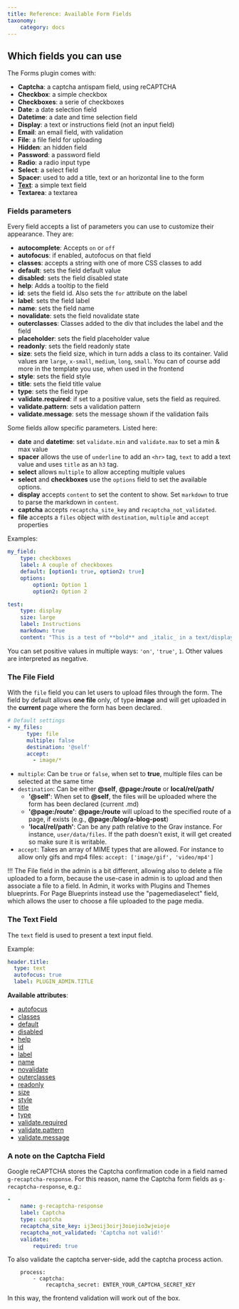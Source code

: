 ```yaml
---
title: Reference: Available Form Fields
taxonomy:
    category: docs
---
```


## Which fields you can use

The Forms plugin comes with:

- **Captcha**: a captcha antispam field, using reCAPTCHA
- **Checkbox**: a simple checkbox
- **Checkboxes**: a serie of checkboxes
- **Date**: a date selection field
- **Datetime**: a date and time selection field
- **Display**: a text or instructions field (not an input field)
- **Email**: an email field, with validation
- **File**: a file field for uploading
- **Hidden**: an hidden field
- **Password**: a password field
- **Radio**: a radio input type
- **Select**: a select field
- **Spacer**: used to add a title, text or an horizontal line to the form
- **[Text](#the-text-field)**: a simple text field
- **Textarea**: a textarea

### Fields parameters

Every field accepts a list of parameters you can use to customize their appearance.
They are:

- **autocomplete**: Accepts `on` or `off`
- **autofocus**: if enabled, autofocus on that field
- **classes**: accepts a string with one of more CSS classes to add
- **default**: sets the field default value
- **disabled**: sets the field disabled state
- **help**: Adds a tooltip to the field
- **id**: sets the field id. Also sets the `for` attribute on the label
- **label**: sets the field label
- **name**: sets the field name
- **novalidate**: sets the field novalidate state
- **outerclasses**: Classes added to the div that includes the label and the field
- **placeholder**: sets the field placeholder value
- **readonly**: sets the field readonly state
- **size**: sets the field size, which in turn adds a class to its container. Valid values are `large`, `x-small`, `medium`, `long`, `small`. You can of course add more in the template you use, when used in the frontend
- **style**: sets the field style
- **title**: sets the field title value
- **type**: sets the field type
- **validate.required**: if set to a positive value, sets the field as required.
- **validate.pattern**: sets a validation pattern
- **validate.message**: sets the message shown if the validation fails

Some fields allow specific parameters. Listed here:

- **date** and **datetime**: set `validate.min` and `validate.max` to set a min & max value
- **spacer** allows the use of `underline` to add an `<hr>` tag, `text` to add a text value and uses `title` as an `h3` tag.
- **select** allows `multiple` to allow accepting multiple values
- **select** and **checkboxes** use the `options` field to set the available options.
- **display** accepts `content` to set the content to show. Set `markdown` to true to parse the markdown in `content`.
- **captcha** accepts `recaptcha_site_key` and `recaptcha_not_validated`.
- **file** accepts a `files` object with `destination`, `multiple` and `accept` properties

Examples:

```yaml
my_field:
    type: checkboxes
    label: A couple of checkboxes
    default: [option1: true, option2: true]
    options:
        option1: Option 1
        option2: Option 2
```

```yaml
test:
    type: display
    size: large
    label: Instructions
    markdown: true
    content: "This is a test of **bold** and _italic_ in a text/display field\n\nanother paragraph...."
```

You can set positive values in multiple ways: `'on'`, `'true'`, `1`.
Other values are interpreted as negative.

### The File Field

With the `file` field you can let users to upload files through the form. The field by default allows **one file** only, of type **image** and will get uploaded in the **current** page where the form has been declared.

``` yaml
# Default settings
- my_files:
      type: file
      multiple: false
      destination: '@self'
      accept:
        - image/*
```

* `multiple`:  Can be `true` or `false`, when set to **true**, multiple files can be selected at the same time
* `destination`: Can be either **@self**, **@page:/route** or **local/rel/path/**
    * **'@self'**: When set to **@self**, the files will be uploaded where the form has been declared (current .md)
    * **'@page:/route'**: **@page:/route** will upload to the specified route of a page, if exists (e.g., **@page:/blog/a-blog-post**)
    * **'local/rel/path'**: Can be any path relative to the Grav instance. For instance, `user/data/files`. If the path doesn't exist, it will get created so make sure it is writable.
* `accept`: Takes an array of MIME types that are allowed. For instance to allow only gifs and mp4 files: `accept: ['image/gif', 'video/mp4']`

!!! The File field in the admin is a bit different, allowing also to delete a file uploaded to a form, because the use-case in admin is to upload and then associate a file to a field. In Admin, it works with Plugins and Themes blueprints. For Page Blueprints instead use the "pagemediaselect" field, which allows the user to choose a file uploaded to the page media.


### The Text Field

The `text` field is used to present a text input field.

Example:
```yaml
header.title:
  type: text
  autofocus: true
  label: PLUGIN_ADMIN.TITLE
````

**Available attributes**:

* [autofocus](#fields-parameters)
* [classes](#fields-parameters)
* [default](#fields-parameters)
* [disabled](#fields-parameters)
* [help](#fields-parameters)
* [id](#fields-parameters)
* [label](#fields-parameters)
* [name](#fields-parameters)
* [novalidate](#fields-parameters)
* [outerclasses](#fields-parameters)
* [readonly](#fields-parameters)
* [size](#fields-parameters)
* [style](#fields-parameters)
* [title](#fields-parameters)
* [type](#fields-parameters)
* [validate.required](#fields-parameters)
* [validate.pattern](#fields-parameters)
* [validate.message](#fields-parameters)

### A note on the Captcha Field

Google reCAPTCHA stores the Captcha confirmation code in a field named `g-recaptcha-response`. For this reason, name the Captcha
form fields as `g-recaptcha-response`, e.g.:

```yaml
-
    name: g-recaptcha-response
    label: Captcha
    type: captcha
    recaptcha_site_key: ij3eoij3oirj3oiejio3wjeioje
    recaptcha_not_validated: 'Captcha not valid!'
    validate:
        required: true
```

To also validate the captcha server-side, add the captcha process action.

```
    process:
        - captcha:
            recaptcha_secret: ENTER_YOUR_CAPTCHA_SECRET_KEY
```

In this way, the frontend validation will work out of the box.
